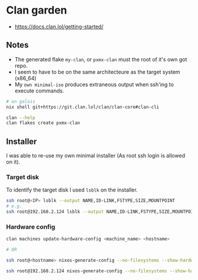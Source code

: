 # Clan garden

- <https://docs.clan.lol/getting-started/>

## Notes

- The generated flake `my-clan`, or `pxmx-clan` must the root of it's own got repo.
- I seem to have to be on the same architecteure as the target system (x86_64)
- My `own minimal-iso`  produces extraneous output when ssh'ing to execute commands.

```bash
# on galois
nix shell git+https://git.clan.lol/clan/clan-core#clan-cli

clan --help
clan flakes create pxmx-clan
```

## Installer

I was able to re-use my own minimal installer (As root ssh login is allowed on it).

### Target disk

To identify the target disk I used `lsblk` on the installer.

```bash
ssh root@<IP> lsblk --output NAME,ID-LINK,FSTYPE,SIZE,MOUNTPOINT
# e.g.  
ssh root@192.168.2.124 lsblk --output NAME,ID-LINK,FSTYPE,SIZE,MOUNTPOINT
```

### Hardware config

```bash
clan machines update-hardware-config <machine_name> <hostname>

# OR

ssh root@<hostname> nixos-generate-config --no-filesystems --show-hardware-config > hardware-configuration.nix

ssh root@192.168.2.124 nixos-generate-config --no-filesystems --show-hardware-config > hardware-configuration.nix
```
